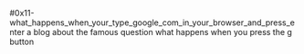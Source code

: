 #0x11-what_happens_when_your_type_google_com_in_your_browser_and_press_enter
a blog about the famous question what happens when you press the g button
